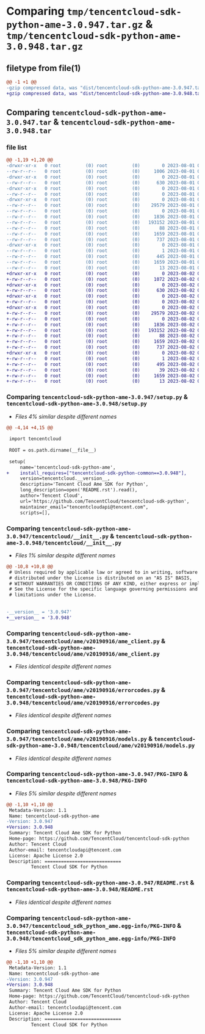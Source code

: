 # Comparing `tmp/tencentcloud-sdk-python-ame-3.0.947.tar.gz` & `tmp/tencentcloud-sdk-python-ame-3.0.948.tar.gz`

## filetype from file(1)

```diff
@@ -1 +1 @@
-gzip compressed data, was "dist/tencentcloud-sdk-python-ame-3.0.947.tar", last modified: Tue Aug  1 00:18:28 2023, max compression
+gzip compressed data, was "dist/tencentcloud-sdk-python-ame-3.0.948.tar", last modified: Wed Aug  2 00:22:13 2023, max compression
```

## Comparing `tencentcloud-sdk-python-ame-3.0.947.tar` & `tencentcloud-sdk-python-ame-3.0.948.tar`

### file list

```diff
@@ -1,19 +1,20 @@
-drwxr-xr-x   0 root         (0) root         (0)        0 2023-08-01 00:18:28.000000 tencentcloud-sdk-python-ame-3.0.947/
--rw-r--r--   0 root         (0) root         (0)     1006 2023-08-01 00:18:28.000000 tencentcloud-sdk-python-ame-3.0.947/setup.py
-drwxr-xr-x   0 root         (0) root         (0)        0 2023-08-01 00:18:28.000000 tencentcloud-sdk-python-ame-3.0.947/tencentcloud/
--rw-r--r--   0 root         (0) root         (0)      630 2023-08-01 00:18:28.000000 tencentcloud-sdk-python-ame-3.0.947/tencentcloud/__init__.py
-drwxr-xr-x   0 root         (0) root         (0)        0 2023-08-01 00:18:28.000000 tencentcloud-sdk-python-ame-3.0.947/tencentcloud/ame/
--rw-r--r--   0 root         (0) root         (0)        0 2023-08-01 00:18:28.000000 tencentcloud-sdk-python-ame-3.0.947/tencentcloud/ame/__init__.py
-drwxr-xr-x   0 root         (0) root         (0)        0 2023-08-01 00:18:28.000000 tencentcloud-sdk-python-ame-3.0.947/tencentcloud/ame/v20190916/
--rw-r--r--   0 root         (0) root         (0)    29579 2023-08-01 00:18:28.000000 tencentcloud-sdk-python-ame-3.0.947/tencentcloud/ame/v20190916/ame_client.py
--rw-r--r--   0 root         (0) root         (0)        0 2023-08-01 00:18:28.000000 tencentcloud-sdk-python-ame-3.0.947/tencentcloud/ame/v20190916/__init__.py
--rw-r--r--   0 root         (0) root         (0)     1836 2023-08-01 00:18:28.000000 tencentcloud-sdk-python-ame-3.0.947/tencentcloud/ame/v20190916/errorcodes.py
--rw-r--r--   0 root         (0) root         (0)   193152 2023-08-01 00:18:28.000000 tencentcloud-sdk-python-ame-3.0.947/tencentcloud/ame/v20190916/models.py
--rw-r--r--   0 root         (0) root         (0)       88 2023-08-01 00:18:28.000000 tencentcloud-sdk-python-ame-3.0.947/setup.cfg
--rw-r--r--   0 root         (0) root         (0)     1659 2023-08-01 00:18:28.000000 tencentcloud-sdk-python-ame-3.0.947/PKG-INFO
--rw-r--r--   0 root         (0) root         (0)      737 2023-08-01 00:18:28.000000 tencentcloud-sdk-python-ame-3.0.947/README.rst
-drwxr-xr-x   0 root         (0) root         (0)        0 2023-08-01 00:18:28.000000 tencentcloud-sdk-python-ame-3.0.947/tencentcloud_sdk_python_ame.egg-info/
--rw-r--r--   0 root         (0) root         (0)        1 2023-08-01 00:18:28.000000 tencentcloud-sdk-python-ame-3.0.947/tencentcloud_sdk_python_ame.egg-info/dependency_links.txt
--rw-r--r--   0 root         (0) root         (0)      445 2023-08-01 00:18:28.000000 tencentcloud-sdk-python-ame-3.0.947/tencentcloud_sdk_python_ame.egg-info/SOURCES.txt
--rw-r--r--   0 root         (0) root         (0)     1659 2023-08-01 00:18:28.000000 tencentcloud-sdk-python-ame-3.0.947/tencentcloud_sdk_python_ame.egg-info/PKG-INFO
--rw-r--r--   0 root         (0) root         (0)       13 2023-08-01 00:18:28.000000 tencentcloud-sdk-python-ame-3.0.947/tencentcloud_sdk_python_ame.egg-info/top_level.txt
+drwxr-xr-x   0 root         (0) root         (0)        0 2023-08-02 00:22:13.000000 tencentcloud-sdk-python-ame-3.0.948/
+-rw-r--r--   0 root         (0) root         (0)     1072 2023-08-02 00:22:13.000000 tencentcloud-sdk-python-ame-3.0.948/setup.py
+drwxr-xr-x   0 root         (0) root         (0)        0 2023-08-02 00:22:13.000000 tencentcloud-sdk-python-ame-3.0.948/tencentcloud/
+-rw-r--r--   0 root         (0) root         (0)      630 2023-08-02 00:22:13.000000 tencentcloud-sdk-python-ame-3.0.948/tencentcloud/__init__.py
+drwxr-xr-x   0 root         (0) root         (0)        0 2023-08-02 00:22:13.000000 tencentcloud-sdk-python-ame-3.0.948/tencentcloud/ame/
+-rw-r--r--   0 root         (0) root         (0)        0 2023-08-02 00:22:13.000000 tencentcloud-sdk-python-ame-3.0.948/tencentcloud/ame/__init__.py
+drwxr-xr-x   0 root         (0) root         (0)        0 2023-08-02 00:22:13.000000 tencentcloud-sdk-python-ame-3.0.948/tencentcloud/ame/v20190916/
+-rw-r--r--   0 root         (0) root         (0)    29579 2023-08-02 00:22:13.000000 tencentcloud-sdk-python-ame-3.0.948/tencentcloud/ame/v20190916/ame_client.py
+-rw-r--r--   0 root         (0) root         (0)        0 2023-08-02 00:22:13.000000 tencentcloud-sdk-python-ame-3.0.948/tencentcloud/ame/v20190916/__init__.py
+-rw-r--r--   0 root         (0) root         (0)     1836 2023-08-02 00:22:13.000000 tencentcloud-sdk-python-ame-3.0.948/tencentcloud/ame/v20190916/errorcodes.py
+-rw-r--r--   0 root         (0) root         (0)   193152 2023-08-02 00:22:13.000000 tencentcloud-sdk-python-ame-3.0.948/tencentcloud/ame/v20190916/models.py
+-rw-r--r--   0 root         (0) root         (0)       88 2023-08-02 00:22:13.000000 tencentcloud-sdk-python-ame-3.0.948/setup.cfg
+-rw-r--r--   0 root         (0) root         (0)     1659 2023-08-02 00:22:13.000000 tencentcloud-sdk-python-ame-3.0.948/PKG-INFO
+-rw-r--r--   0 root         (0) root         (0)      737 2023-08-02 00:22:13.000000 tencentcloud-sdk-python-ame-3.0.948/README.rst
+drwxr-xr-x   0 root         (0) root         (0)        0 2023-08-02 00:22:13.000000 tencentcloud-sdk-python-ame-3.0.948/tencentcloud_sdk_python_ame.egg-info/
+-rw-r--r--   0 root         (0) root         (0)        1 2023-08-02 00:22:13.000000 tencentcloud-sdk-python-ame-3.0.948/tencentcloud_sdk_python_ame.egg-info/dependency_links.txt
+-rw-r--r--   0 root         (0) root         (0)      495 2023-08-02 00:22:13.000000 tencentcloud-sdk-python-ame-3.0.948/tencentcloud_sdk_python_ame.egg-info/SOURCES.txt
+-rw-r--r--   0 root         (0) root         (0)       39 2023-08-02 00:22:13.000000 tencentcloud-sdk-python-ame-3.0.948/tencentcloud_sdk_python_ame.egg-info/requires.txt
+-rw-r--r--   0 root         (0) root         (0)     1659 2023-08-02 00:22:13.000000 tencentcloud-sdk-python-ame-3.0.948/tencentcloud_sdk_python_ame.egg-info/PKG-INFO
+-rw-r--r--   0 root         (0) root         (0)       13 2023-08-02 00:22:13.000000 tencentcloud-sdk-python-ame-3.0.948/tencentcloud_sdk_python_ame.egg-info/top_level.txt
```

### Comparing `tencentcloud-sdk-python-ame-3.0.947/setup.py` & `tencentcloud-sdk-python-ame-3.0.948/setup.py`

 * *Files 4% similar despite different names*

```diff
@@ -4,14 +4,15 @@
 
 import tencentcloud
 
 ROOT = os.path.dirname(__file__)
 
 setup(
     name='tencentcloud-sdk-python-ame',
+    install_requires=["tencentcloud-sdk-python-common==3.0.948"],
     version=tencentcloud.__version__,
     description='Tencent Cloud Ame SDK for Python',
     long_description=open('README.rst').read(),
     author='Tencent Cloud',
     url='https://github.com/TencentCloud/tencentcloud-sdk-python',
     maintainer_email="tencentcloudapi@tencent.com",
     scripts=[],
```

### Comparing `tencentcloud-sdk-python-ame-3.0.947/tencentcloud/__init__.py` & `tencentcloud-sdk-python-ame-3.0.948/tencentcloud/__init__.py`

 * *Files 1% similar despite different names*

```diff
@@ -10,8 +10,8 @@
 # Unless required by applicable law or agreed to in writing, software
 # distributed under the License is distributed on an "AS IS" BASIS,
 # WITHOUT WARRANTIES OR CONDITIONS OF ANY KIND, either express or implied.
 # See the License for the specific language governing permissions and
 # limitations under the License.
 
 
-__version__ = '3.0.947'
+__version__ = '3.0.948'
```

### Comparing `tencentcloud-sdk-python-ame-3.0.947/tencentcloud/ame/v20190916/ame_client.py` & `tencentcloud-sdk-python-ame-3.0.948/tencentcloud/ame/v20190916/ame_client.py`

 * *Files identical despite different names*

### Comparing `tencentcloud-sdk-python-ame-3.0.947/tencentcloud/ame/v20190916/errorcodes.py` & `tencentcloud-sdk-python-ame-3.0.948/tencentcloud/ame/v20190916/errorcodes.py`

 * *Files identical despite different names*

### Comparing `tencentcloud-sdk-python-ame-3.0.947/tencentcloud/ame/v20190916/models.py` & `tencentcloud-sdk-python-ame-3.0.948/tencentcloud/ame/v20190916/models.py`

 * *Files identical despite different names*

### Comparing `tencentcloud-sdk-python-ame-3.0.947/PKG-INFO` & `tencentcloud-sdk-python-ame-3.0.948/PKG-INFO`

 * *Files 5% similar despite different names*

```diff
@@ -1,10 +1,10 @@
 Metadata-Version: 1.1
 Name: tencentcloud-sdk-python-ame
-Version: 3.0.947
+Version: 3.0.948
 Summary: Tencent Cloud Ame SDK for Python
 Home-page: https://github.com/TencentCloud/tencentcloud-sdk-python
 Author: Tencent Cloud
 Author-email: tencentcloudapi@tencent.com
 License: Apache License 2.0
 Description: ============================
         Tencent Cloud SDK for Python
```

### Comparing `tencentcloud-sdk-python-ame-3.0.947/README.rst` & `tencentcloud-sdk-python-ame-3.0.948/README.rst`

 * *Files identical despite different names*

### Comparing `tencentcloud-sdk-python-ame-3.0.947/tencentcloud_sdk_python_ame.egg-info/PKG-INFO` & `tencentcloud-sdk-python-ame-3.0.948/tencentcloud_sdk_python_ame.egg-info/PKG-INFO`

 * *Files 5% similar despite different names*

```diff
@@ -1,10 +1,10 @@
 Metadata-Version: 1.1
 Name: tencentcloud-sdk-python-ame
-Version: 3.0.947
+Version: 3.0.948
 Summary: Tencent Cloud Ame SDK for Python
 Home-page: https://github.com/TencentCloud/tencentcloud-sdk-python
 Author: Tencent Cloud
 Author-email: tencentcloudapi@tencent.com
 License: Apache License 2.0
 Description: ============================
         Tencent Cloud SDK for Python
```

